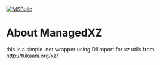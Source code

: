 [![MSBuild](https://github.com/SoftFx/ManagedXZ/actions/workflows/msbuild.yml/badge.svg)](https://github.com/SoftFx/ManagedXZ/actions/workflows/msbuild.yml)
# About ManagedXZ

this is a simple .net wrapper using DllImport for xz utils from http://tukaani.org/xz/


